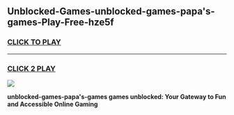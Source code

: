 
## Unblocked-Games-unblocked-games-papa's-games-Play-Free-hze5f
<h3>
<a href="https://premium76.site?title=unblocked-games-papa's-games&ref=10A">CLICK TO PLAY</a></h3>
<hr>

<h3>
<a href="https://premium76.site?title=unblocked-games-papa's-games&ref=10A">CLICK 2 PLAY</a>
  
</h3>

<a href="https://premium76.site?title=unblocked-games-papa's-games&ref=10A"><img src="https://clearcache.store/games.png"></a>


**unblocked-games-papa's-games games unblocked: Your Gateway to Fun and Accessible Online Gaming**
